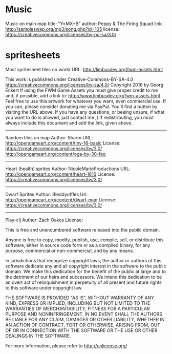 # Music
Music on main map
title: "Y=MX+B"
author: Peppy & The Firing Squad
link: http://sampleswap.org/mp3/song.php?id=105
license: https://creativecommons.org/licenses/by-nc-sa/3.0/

# spritesheets
Most spritesheet tiles  on world
URL: http://limbusdev.org/fwm-assets.html

This work is published under Creative-Commons-BY-SA-4.0
https://creativecommons.org/licenses/by-sa/4.0/
Copyright 2016 by Georg Eckert
If using the FWM Game Assets you must give proper credit to me and, if possible, add a link to:
http://www.limbusdev.org/fwm-assets.html
Feel free to use this artwork for whatever you want, even commercial use. If you can, please consider donating me via
PayPal. You'll find a button by visiting the URL above. If you have any questions, or beeing unsure, if what you want
to do is allowed, just contact me ;)
If redistributing, you must always include this document and add the link, given above.

-------------------
Random tiles on map
Author: Sharm
URL: http://opengameart.org/content/tiny-16-basic
License: https://creativecommons.org/licenses/by/3.0/
         http://opengameart.org/content/oga-by-30-faq

---------------
Heart (health) sprites
Author: NicoleMarieProductions
URL: http://opengameart.org/content/heart-1616
License: https://creativecommons.org/licenses/by/3.0/

----------------
Dwarf Sprites
Author: Bleddyuffles
Url: http://opengameart.org/content/dwarf-man
License: https://creativecommons.org/licenses/by/3.0/


--------
Play-clj
Author: Zach Oakes
License:

This is free and unencumbered software released into the public domain.

Anyone is free to copy, modify, publish, use, compile, sell, or
distribute this software, either in source code form or as a compiled
binary, for any purpose, commercial or non-commercial, and by any
means.

In jurisdictions that recognize copyright laws, the author or authors
of this software dedicate any and all copyright interest in the
software to the public domain. We make this dedication for the benefit
of the public at large and to the detriment of our heirs and
successors. We intend this dedication to be an overt act of
relinquishment in perpetuity of all present and future rights to this
software under copyright law.

THE SOFTWARE IS PROVIDED "AS IS", WITHOUT WARRANTY OF ANY KIND,
EXPRESS OR IMPLIED, INCLUDING BUT NOT LIMITED TO THE WARRANTIES OF
MERCHANTABILITY, FITNESS FOR A PARTICULAR PURPOSE AND NONINFRINGEMENT.
IN NO EVENT SHALL THE AUTHORS BE LIABLE FOR ANY CLAIM, DAMAGES OR
OTHER LIABILITY, WHETHER IN AN ACTION OF CONTRACT, TORT OR OTHERWISE,
ARISING FROM, OUT OF OR IN CONNECTION WITH THE SOFTWARE OR THE USE OR
OTHER DEALINGS IN THE SOFTWARE.

For more information, please refer to <http://unlicense.org/>
